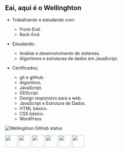## Eai, aqui é o Wellinghton

- Trabalhando e estudando com:
  - Front-End.
  - Back-End.
  
- Estudando:
  
  - Análise e desenvolvimento de sistemas.
  - Algoritmos e estruturas de dados em JavaScript.

- Certificados;
  
  - git e gitHub.
  - Algoritimo.
  - JavaScript.
  - GDScript.
  - Design responsivo para a web.
  - JavaScript e Estrutura de Dados.
  - HTML básico.
  - CSS básico.
  - WordPress
    
![Wellinghton GitHub status](https://github-readme-stats.vercel.app/api?username=kikeeufalo&show_icons=true&theme=dracula)

<div>
  <img width="40px" src="https://github.com/user-attachments/assets/d09bf1f7-3189-4279-9ec7-2f8d6272a6e4">
  <img width="40px" src="https://github.com/user-attachments/assets/94cb76ae-d8be-4cd2-bae2-904ead346450">
  <img width="40px" src="https://github.com/user-attachments/assets/d02353a8-9a9e-4c47-96eb-a2661b59116e">
  <img width="40px" src="https://github.com/user-attachments/assets/1eee316e-6c2b-4e62-9bd7-0eb11c3ea6f6"> 
  <img width="40px" src="https://github.com/user-attachments/assets/cb37b169-91ad-4c2d-b677-fa63a4fb9126">
  <img width="40px" src="https://cdn.icon-icons.com/icons2/3053/PNG/512/godot_macos_bigsur_icon_190137.png">
</div>

##
